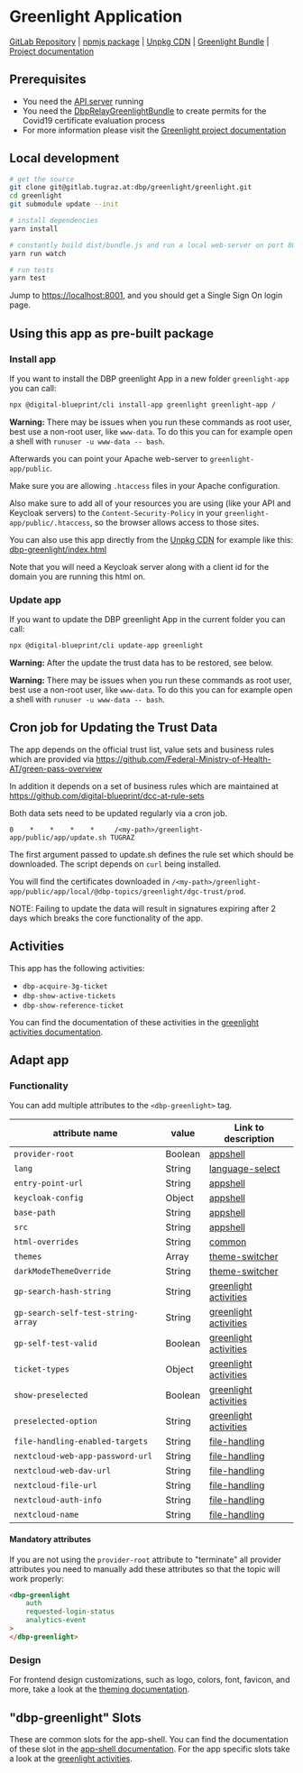 # Greenlight Application

[GitLab Repository](https://gitlab.tugraz.at/dbp/greenlight/greenlight) |
[npmjs package](https://www.npmjs.com/package/@dbp-topics/greenlight) |
[Unpkg CDN](https://unpkg.com/browse/@dbp-topics/greenlight/) |
[Greenlight Bundle](https://gitlab.tugraz.at/dbp/greenlight/dbp-relay-greenlight-bundle) |
[Project documentation](https://dbp-demo.tugraz.at/site/software/greenlight.html)

## Prerequisites

- You need the [API server](https://gitlab.tugraz.at/dbp/relay/dbp-relay-server-template) running
- You need the [DbpRelayGreenlightBundle](https://gitlab.tugraz.at/dbp/greenlight/dbp-relay-greenlight-bundle) to create permits for the Covid19 certificate evaluation process
- For more information please visit the [Greenlight project documentation](https://dbp-demo.tugraz.at/site/software/greenlight.html)

## Local development

```bash
# get the source
git clone git@gitlab.tugraz.at:dbp/greenlight/greenlight.git
cd greenlight
git submodule update --init

# install dependencies
yarn install

# constantly build dist/bundle.js and run a local web-server on port 8001 
yarn run watch

# run tests
yarn test
```

Jump to <https://localhost:8001>, and you should get a Single Sign On login page.

## Using this app as pre-built package

### Install app

If you want to install the DBP greenlight App in a new folder `greenlight-app` you can call:

```bash
npx @digital-blueprint/cli install-app greenlight greenlight-app /
```

**Warning:** There may be issues when you run these commands as root user, best use a non-root user, like `www-data`.
To do this you can for example open a shell with `runuser -u www-data -- bash`.

Afterwards you can point your Apache web-server to `greenlight-app/public`.

Make sure you are allowing `.htaccess` files in your Apache configuration.

Also make sure to add all of your resources you are using (like your API and Keycloak servers) to the
`Content-Security-Policy` in your `greenlight-app/public/.htaccess`, so the browser allows access to those sites.

You can also use this app directly from the [Unpkg CDN](https://unpkg.com/browse/@dbp-topics/greenlight/)
for example like this: [dbp-greenlight/index.html](https://gitlab.tugraz.at/dbp/greenlight/greenlight/-/tree/main/examples/dbp-greenlight/index.html)

Note that you will need a Keycloak server along with a client id for the domain you are running this html on.

### Update app

If you want to update the DBP greenlight App in the current folder you can call:

```bash
npx @digital-blueprint/cli update-app greenlight
```

**Warning:** After the update the trust data has to be restored, see below.

**Warning:** There may be issues when you run these commands as root user, best use a non-root user, like `www-data`.
To do this you can for example open a shell with `runuser -u www-data -- bash`.

## Cron job for Updating the Trust Data

The app depends on the official trust list, value sets and business rules which
are provided via
https://github.com/Federal-Ministry-of-Health-AT/green-pass-overview

In addition it depends on a set of business rules which are maintained at
https://github.com/digital-blueprint/dcc-at-rule-sets

Both data sets need to be updated regularly via a cron job.

```
0    *    *    *    *     /<my-path>/greenlight-app/public/app/update.sh TUGRAZ
```

The first argument passed to update.sh defines the rule set which should be
downloaded. The script depends on `curl` being installed.

You will find the certificates downloaded in `/<my-path>/greenlight-app/public/app/local/@dbp-topics/greenlight/dgc-trust/prod`.

NOTE: Failing to update the data will result in signatures expiring after 2 days
which breaks the core functionality of the app.

## Activities
This app has the following activities:
- `dbp-acquire-3g-ticket`
- `dbp-show-active-tickets`
- `dbp-show-reference-ticket`

You can find the documentation of these activities in the [greenlight activities documentation](https://gitlab.tugraz.at/dbp/greenlight/greenlight/-/tree/main/src).

## Adapt app

### Functionality
You can add multiple attributes to the `<dbp-greenlight>` tag.

| attribute name | value | Link to description |
|----------------|-------| ------------|
| `provider-root` | Boolean | [appshell](https://gitlab.tugraz.at/dbp/web-components/toolkit/-/tree/master/packages/app-shell#attributes) |
| `lang`         | String | [language-select](https://gitlab.tugraz.at/dbp/web-components/toolkit/-/tree/master/packages/language-select#attributes) | 
| `entry-point-url` | String | [appshell](https://gitlab.tugraz.at/dbp/web-components/toolkit/-/tree/master/packages/app-shell#attributes) |
| `keycloak-config` | Object | [appshell](https://gitlab.tugraz.at/dbp/web-components/toolkit/-/tree/master/packages/app-shell#attributes) |
| `base-path` | String | [appshell](https://gitlab.tugraz.at/dbp/web-components/toolkit/-/tree/master/packages/app-shell#attributes) |
| `src` | String | [appshell](https://gitlab.tugraz.at/dbp/web-components/toolkit/-/tree/master/packages/app-shell#attributes) |
| `html-overrides` | String | [common](https://gitlab.tugraz.at/dbp/web-components/toolkit/-/tree/master/packages/common#overriding-slots-in-nested-web-components) |
| `themes` | Array | [theme-switcher](https://gitlab.tugraz.at/dbp/web-components/toolkit/-/tree/master/packages/theme-switcher#themes-attribute) |
| `darkModeThemeOverride` | String | [theme-switcher](https://gitlab.tugraz.at/dbp/web-components/toolkit/-/tree/master/packages/theme-switcher#themes-attribute) |
| `gp-search-hash-string` | String | [greenlight activities](https://gitlab.tugraz.at/dbp/greenlight/greenlight/-/tree/main/src) |
| `gp-search-self-test-string-array` | String | [greenlight activities](https://gitlab.tugraz.at/dbp/greenlight/greenlight/-/tree/main/src) |
| `gp-self-test-valid` | Boolean | [greenlight activities](https://gitlab.tugraz.at/dbp/greenlight/greenlight/-/tree/main/src) |
| `ticket-types` | Object | [greenlight activities](https://gitlab.tugraz.at/dbp/greenlight/greenlight/-/tree/main/src#shared-attributes) |
| `show-preselected` | Boolean | [greenlight activities](https://gitlab.tugraz.at/dbp/greenlight/greenlight/-/tree/main/src) |
| `preselected-option` | String | [greenlight activities](https://gitlab.tugraz.at/dbp/greenlight/greenlight/-/tree/main/src) |
| `file-handling-enabled-targets` | String | [file-handling](https://gitlab.tugraz.at/dbp/web-components/toolkit/-/tree/master/packages/file-handling#attributes) |
| `nextcloud-web-app-password-url` | String | [file-handling](https://gitlab.tugraz.at/dbp/web-components/toolkit/-/tree/master/packages/file-handling#attributes) |
| `nextcloud-web-dav-url` | String | [file-handling](https://gitlab.tugraz.at/dbp/web-components/toolkit/-/tree/master/packages/file-handling#attributes) |
| `nextcloud-file-url` | String | [file-handling](https://gitlab.tugraz.at/dbp/web-components/toolkit/-/tree/master/packages/file-handling#attributes) |
| `nextcloud-auth-info` | String | [file-handling](https://gitlab.tugraz.at/dbp/web-components/toolkit/-/tree/master/packages/file-handling#attributes) |
| `nextcloud-name` | String | [file-handling](https://gitlab.tugraz.at/dbp/web-components/toolkit/-/tree/master/packages/file-handling#attributes) |

#### Mandatory attributes

If you are not using the `provider-root` attribute to "terminate" all provider attributes
you need to manually add these attributes so that the topic will work properly:

```html
<dbp-greenlight
    auth
    requested-login-status
    analytics-event
>
</dbp-greenlight>
```

### Design
For frontend design customizations, such as logo, colors, font, favicon, and more, take a look at the [theming documentation](https://dbp-demo.tugraz.at/dev-guide/frontend/theming/).


## "dbp-greenlight" Slots

These are common slots for the app-shell. You can find the documentation of these slot in the [app-shell documentation](https://gitlab.tugraz.at/dbp/web-components/toolkit/-/tree/master/packages/app-shell).
For the app specific slots take a look at the [greenlight activities](https://gitlab.tugraz.at/dbp/greenlight/greenlight/-/tree/main/src).

